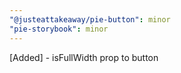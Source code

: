 ```yaml
---
"@justeattakeaway/pie-button": minor
"pie-storybook": minor
---
```


[Added] - isFullWidth prop to button
